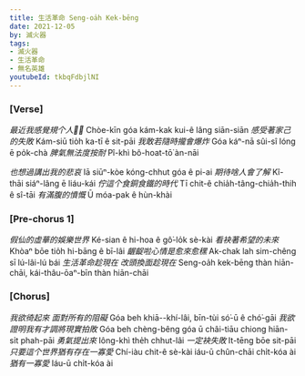 ```yaml
---
title: 生活革命 Seng-oa̍h Kek-bēng
date: 2021-12-05
by: 滅火器
tags:
- 滅火器
- 生活革命
- 無名英雄
youtubeId: tkbqFdbjlNI
---
```


### [Verse]

*最近我感覺規个人𤺪𤺪*
Chòe-kīn góa kám-kak kui-ê lâng siān-siān
*感受著家己的失敗*
Kám-siū tio̍h ka-tī ê sit-pāi
*我敢若隨時攏會爆炸*
Góa káⁿ-nā sûi-sî lóng ē po̍k-chà
*脾氣無法度按耐*
Pî-khì bô-hoat-tō͘ àn-nāi

*也想過講出我的悲哀*
Iā siūⁿ-kòe kóng-chhut góa ê pi-ai
*期待啥人會了解*
Kî-thāi siáⁿ-lâng ē liáu-kái
*佇這个食銅食鐵的時代*
Tī chit-ê chia̍h-tâng-chia̍h-thih ê sî-tāi
*有滿腹的憤慨*
Ū móa-pak ê hùn-khài

### [Pre-chorus 1]

*假仙的虛華的娛樂世界*
Ké-sian ê hi-hoa ê gô͘-lo̍k sè-kài
*看袂著希望的未來*
Khòaⁿ bōe tio̍h hi-bāng ê bī-lâi
*齷齪啦心情是愈來愈䆀*
Ak-chak lah sim-chêng sī lú-lâi-lú bái
*生活革命趁現在 改頭換面趁現在*
Seng-oa̍h kek-bēng thàn hiān-chāi, kái-thâu-ōaⁿ-bīn thàn hiān-chāi

### [Chorus]

*我欲徛起來 面對所有的阻礙*
Góa beh khiā--khí-lâi, bīn-tùi só͘-ū ê chó͘-gāi
*我欲證明我有才調將現實拍敗*
Góa beh chèng-bêng góa ū châi-tiāu chiong hiān-si̍t phah-pāi
*勇氣提出來*
Iông-khì the̍h chhut-lâi
*一定袂失敗*
It-tēng bōe sit-pāi
*只要這个世界猶有存在一寡愛*
Chí-iàu chit-ê sè-kài iáu-ū chûn-chāi chi̍t-kóa ài
*猶有一寡愛*
Iáu-ū chi̍t-kóa ài
